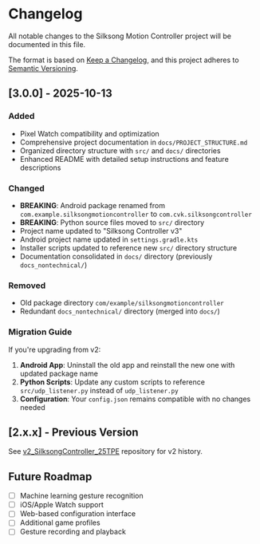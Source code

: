 # Changelog

All notable changes to the Silksong Motion Controller project will be documented in this file.

The format is based on [Keep a Changelog](https://keepachangelog.com/en/1.0.0/),
and this project adheres to [Semantic Versioning](https://semver.org/spec/v2.0.0.html).

## [3.0.0] - 2025-10-13

### Added

- Pixel Watch compatibility and optimization
- Comprehensive project documentation in `docs/PROJECT_STRUCTURE.md`
- Organized directory structure with `src/` and `docs/` directories
- Enhanced README with detailed setup instructions and feature descriptions

### Changed

- **BREAKING**: Android package renamed from `com.example.silksongmotioncontroller` to `com.cvk.silksongcontroller`
- **BREAKING**: Python source files moved to `src/` directory
- Project name updated to "Silksong Controller v3"
- Android project name updated in `settings.gradle.kts`
- Installer scripts updated to reference new `src/` directory structure
- Documentation consolidated in `docs/` directory (previously `docs_nontechnical/`)

### Removed

- Old package directory `com/example/silksongmotioncontroller`
- Redundant `docs_nontechnical/` directory (merged into `docs/`)

### Migration Guide

If you're upgrading from v2:

1. **Android App**: Uninstall the old app and reinstall the new one with updated package name
2. **Python Scripts**: Update any custom scripts to reference `src/udp_listener.py` instead of `udp_listener.py`
3. **Configuration**: Your `config.json` remains compatible with no changes needed

## [2.x.x] - Previous Version

See [v2_SilksongController_25TPE](https://github.com/CarlKho-Minerva/v2_SilksongController_25TPE) repository for v2 history.

## Future Roadmap

- [ ] Machine learning gesture recognition
- [ ] iOS/Apple Watch support
- [ ] Web-based configuration interface
- [ ] Additional game profiles
- [ ] Gesture recording and playback
